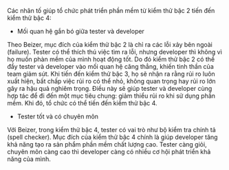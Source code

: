 Các nhân tố giúp tổ chức phát triển phần mềm từ kiểm thử bậc 2 tiến đến kiểm thử bậc 4:

- Mối quan hệ gắn bó giữa tester và developer

Theo Beizer, mục đích của kiểm thử bậc 2 là chỉ ra các lỗi xảy bên ngoài (failure). Tester có thể thích thú việc tìm ra lỗi, nhưng developer 
thì không vì họ muốn phàn mềm của mình hoạt động tốt. Do đó kiểm thử bậc 2 có thể đẩy tester và developer vào mối quan hệ căng thẳng, khiến 
tinh thần của team giảm sút. Khi tiến đến kiểm thử bậc 3, họ sẽ nhận ra rằng rủi ro luôn xuất hiện, bất chấp việc rủi ro có thể nhỏ, không 
quan trọng hay rủi ro lớn gây ra hậu quả nghiêm trọng. Điều này sẽ giúp tester và developer cùng hợp tác để đi đến một mục tiêu chung: giảm 
thiểu rủi ro khi sử dụng phần mềm. Khi đó, tổ chức có thể tiến đến kiểm thử bậc 4.

- Tester tốt và có chuyên môn

Với Beizer, trong kiểm thử bậc 4, tester có vai trò như bộ kiểm tra chính tả (spell checker). Mục đích của kiểm thử bậc 4 chính là giúp 
developer tăng khả năng tạo ra sản phẩm phần mềm chất lượng cao. Tester càng giỏi, chuyên môn càng cao thì developer càng có nhiều cơ 
hội phát triển khả năng của mình.
